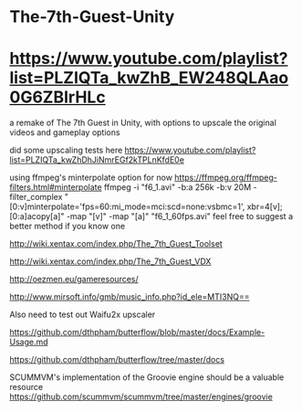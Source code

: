 # The-7th-Guest-Unity
# https://www.youtube.com/playlist?list=PLZIQTa_kwZhB_EW248QLAao0G6ZBIrHLc

a remake of The 7th Guest in Unity, with options to upscale the original videos and gameplay options

did some upscaling tests here https://www.youtube.com/playlist?list=PLZIQTa_kwZhDhJiNmrEGf2kTPLnKfdE0e

using ffmpeg's minterpolate option for now https://ffmpeg.org/ffmpeg-filters.html#minterpolate
ffmpeg -i "f6_1.avi" -b:a 256k -b:v 20M -filter_complex "[0:v]minterpolate='fps=60:mi_mode=mci:scd=none:vsbmc=1', xbr=4[v];[0:a]acopy[a]" -map "[v]" -map "[a]" "f6_1_60fps.avi"
feel free to suggest a better method if you know one

http://wiki.xentax.com/index.php/The_7th_Guest_Toolset

http://wiki.xentax.com/index.php/The_7th_Guest_VDX

http://oezmen.eu/gameresources/

http://www.mirsoft.info/gmb/music_info.php?id_ele=MTI3NQ==

Also need to test out Waifu2x upscaler

https://github.com/dthpham/butterflow/blob/master/docs/Example-Usage.md

https://github.com/dthpham/butterflow/tree/master/docs

SCUMMVM's implementation of the Groovie engine should be a valuable resource https://github.com/scummvm/scummvm/tree/master/engines/groovie
